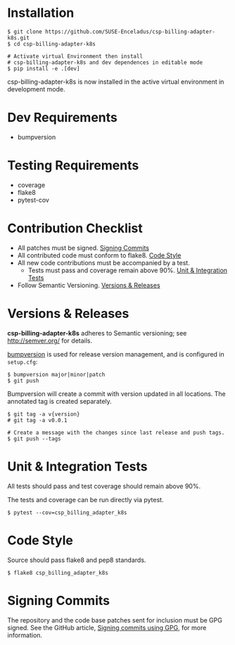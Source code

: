 Installation
============

```shell
$ git clone https://github.com/SUSE-Enceladus/csp-billing-adapter-k8s.git
$ cd csp-billing-adapter-k8s

# Activate virtual Environment then install
# csp-billing-adapter-k8s and dev dependences in editable mode
$ pip install -e .[dev]
```

csp-billing-adapter-k8s is now installed in the active virtual environment in development
mode.

Dev Requirements
================

- bumpversion

Testing Requirements
====================

- coverage
- flake8
- pytest-cov

Contribution Checklist
======================

- All patches must be signed. [Signing Commits](#signing-commits)
- All contributed code must conform to flake8. [Code Style](#code-style)
- All new code contributions must be accompanied by a test.
    - Tests must pass and coverage remain above 90%. [Unit & Integration Tests](#unit-&-integration-tests)
- Follow Semantic Versioning. [Versions & Releases](#versions-&-releases)

Versions & Releases
===================

**csp-billing-adapter-k8s** adheres to Semantic versioning; see <http://semver.org/> for
details.

[bumpversion](https://pypi.python.org/pypi/bumpversion/) is used for
release version management, and is configured in `setup.cfg`:

```shell
$ bumpversion major|minor|patch
$ git push
```

Bumpversion will create a commit with version updated in all locations.
The annotated tag is created separately.

```shell
$ git tag -a v{version}
# git tag -a v0.0.1

# Create a message with the changes since last release and push tags.
$ git push --tags
```

Unit & Integration Tests
========================

All tests should pass and test coverage should remain above 90%.

The tests and coverage can be run directly via pytest.

```shell
$ pytest --cov=csp_billing_adapter_k8s
```

Code Style
==========

Source should pass flake8 and pep8 standards.

```shell
$ flake8 csp_billing_adapter_k8s
```

Signing Commits
===============

The repository and the code base patches sent for inclusion must be GPG
signed. See the GitHub article, [Signing commits using
GPG](https://help.github.com/articles/signing-commits-using-gpg/), for
more information.
